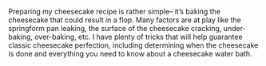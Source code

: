 Preparing my cheesecake recipe is rather simple– it’s baking the cheesecake that could result in a flop. Many factors are at play like the springform pan leaking, the surface of the cheesecake cracking, under-baking, over-baking, etc. I have plenty of tricks that will help guarantee classic cheesecake perfection, including determining when the cheesecake is done and everything you need to know about a cheesecake water bath.

